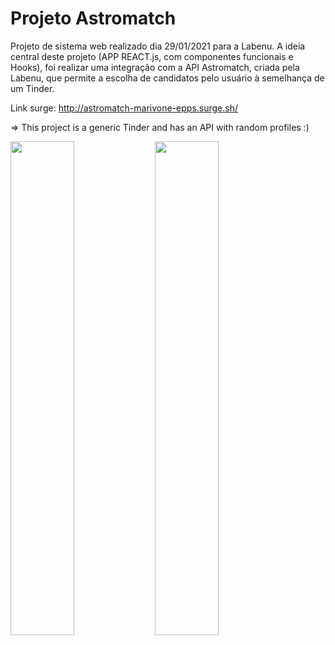 # Projeto Astromatch

Projeto de sistema web realizado dia 29/01/2021 para a Labenu. A ideia central deste projeto (APP REACT.js, com componentes funcionais e Hooks), foi realizar uma integração com a API Astromatch, criada pela Labenu, que permite a escolha de candidatos pelo usuário à semelhança de um Tinder. 

Link surge: http://astromatch-marivone-epps.surge.sh/ 

=> This project is a generic Tinder and has an API with random profiles :)

<img src="https://user-images.githubusercontent.com/74380088/108923680-0465b880-7618-11eb-9dd7-aaf3f40398a2.png" width="45%"></img> <img src="https://user-images.githubusercontent.com/74380088/108923729-1d6e6980-7618-11eb-8b77-aa2237b54df7.png" width="45%"></img> 




